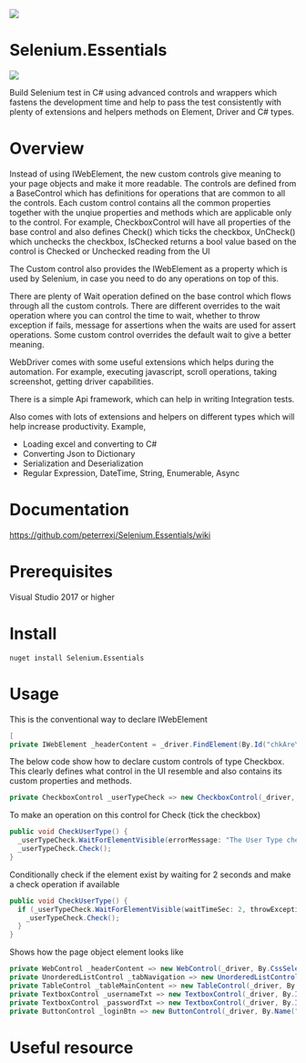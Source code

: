 ![](https://travis-ci.org/peterrexj/Selenium.Essentials.svg?branch=master)

# Selenium.Essentials 

![](https://github.com/peterrexj/Selenium.Essentials/blob/master/docs/resources/images/Icon.png)



Build Selenium test in C# using advanced controls and wrappers which fastens the development time and help to pass the test consistently with plenty of extensions and helpers methods on Element, Driver and C# types.

# Overview

Instead of using IWebElement, the new custom controls give meaning to your page objects and make it more readable. The controls are defined from a BaseControl which has definitions for operations that are common to all the controls. Each custom control contains all the common properties together with the unqiue properties and methods which are applicable only to the control. 
For example, CheckboxControl will have all properties of the base control and also defines Check() which ticks the checkbox, UnCheck() which unchecks the checkbox, IsChecked returns a bool value based on the control is Checked or Unchecked reading from the UI 

The Custom control also provides the IWebElement as a property which is used by Selenium, in case you need to do any operations on top of this. 

There are plenty of Wait operation defined on the base control which flows through all the custom controls. There are different overrides to the wait operation where you can control the time to wait, whether to throw exception if fails, message for assertions when the waits are used for assert operations. Some custom control overrides the default wait to give a better meaning.

WebDriver comes with some useful extensions which helps during the automation. For example, executing javascript, scroll operations, taking screenshot, getting driver capabilities.

There is a simple Api framework, which can help in writing Integration tests. 

Also comes with lots of extensions and helpers on different types which will help increase productivity. Example, 
- Loading excel and converting to C#
- Converting Json to Dictionary
- Serialization and Deserialization
- Regular Expression, DateTime, String, Enumerable, Async


# Documentation
https://github.com/peterrexj/Selenium.Essentials/wiki

# Prerequisites

Visual Studio 2017 or higher

# Install

`nuget install Selenium.Essentials`

# Usage


This is the conventional way to declare IWebElement
```c#
[
private IWebElement _headerContent = _driver.FindElement(By.Id("chkAreYouRobot"));
```

The below code show how to declare custom controls of type Checkbox. This clearly defines what control in the UI resemble and also contains its custom properties and methods.

```c#
private CheckboxControl _userTypeCheck => new CheckboxControl(_driver, By.CssSelector("div.user h2"));
```

To make an operation on this control for Check (tick the checkbox)

```c#
public void CheckUserType() {
  _userTypeCheck.WaitForElementVisible(errorMessage: "The User Type checkbox was not visible in the UI");
  _userTypeCheck.Check();
}
```

Conditionally check if the element exist by waiting for 2 seconds and make a check operation if available

```c#
public void CheckUserType() {
  if (_userTypeCheck.WaitForElementVisible(waitTimeSec: 2, throwExceptionWhenNotFound: false)) {
    _userTypeCheck.Check();
  }
}
```

Shows how the page object element looks like

```c#
private WebControl _headerContent => new WebControl(_driver, By.CssSelector("div.user h2"));
private UnorderedListControl _tabNavigation => new UnorderedListControl(_driver, By.XPath("//div[@id='p-namespaces']/ul"));
private TableControl _tableMainContent => new TableControl(_driver, By.Id("mp-upper"));
private TextboxControl _usernameTxt => new TextboxControl(_driver, By.Id("txtUserName"));
private TextboxControl _passwordTxt => new TextboxControl(_driver, By.Id("txtPassword"));
private ButtonControl _loginBtn => new ButtonControl(_driver, By.Name("loginUser"));
```




# Useful resource
